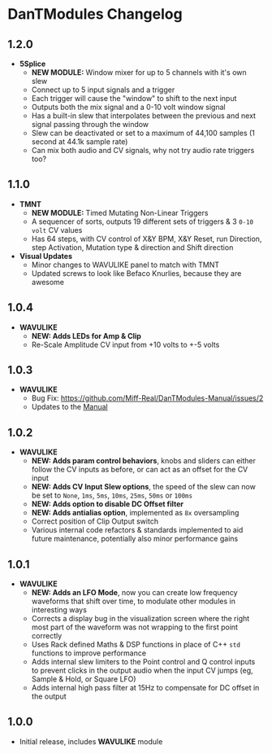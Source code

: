 # DanTModules Changelog

## 1.2.0

* **5Splice**
  * **NEW MODULE:** Window mixer for up to 5 channels with it's own slew
  * Connect up to 5 input signals and a trigger
  * Each trigger will cause the "window" to shift to the next input
  * Outputs both the mix signal and a 0-10 volt window signal
  * Has a built-in slew that interpolates between the previous and next signal passing through the window
  * Slew can be deactivated or set to a maximum of 44,100 samples (1 second at 44.1k sample rate)
  * Can mix both audio and CV signals, why not try audio rate triggers too?

## 1.1.0

* **TMNT**
  * **NEW MODULE:** Timed Mutating Non-Linear Triggers
  * A sequencer of sorts, outputs 19 different sets of triggers & 3 `0-10 volt` CV values
  * Has 64 steps, with CV control of X&Y BPM, X&Y Reset, run Direction, step Activation, Mutation type & direction and Shift direction
* **Visual Updates**
  * Minor changes to WAVULIKE panel to match with TMNT
  * Updated screws to look like Befaco Knurlies, because they are awesome

## 1.0.4

* **WAVULIKE**
  * **NEW: Adds LEDs for Amp & Clip**
  * Re-Scale Amplitude CV input from +10 volts to +-5 volts

## 1.0.3

* **WAVULIKE**
  * Bug Fix: https://github.com/Miff-Real/DanTModules-Manual/issues/2
  * Updates to the [Manual](https://github.com/Miff-Real/DanTModules-Manual)

## 1.0.2

* **WAVULIKE**
  * **NEW: Adds param control behaviors**, knobs and sliders can either follow the CV inputs as before, or can act as an offset for the CV input
  * **NEW: Adds CV Input Slew options**, the speed of the slew can now be set to `None`, `1ms`, `5ms`, `10ms`, `25ms`, `50ms` or `100ms`
  * **NEW: Adds option to disable DC Offset filter**
  * **NEW: Adds antialias option**, implemented as `8x` oversampling
  * Correct position of Clip Output switch
  * Various internal code refactors & standards implemented to aid future maintenance, potentially also minor performance gains

## 1.0.1

* **WAVULIKE**
  * **NEW: Adds an LFO Mode**, now you can create low frequency waveforms that shift over time, to modulate other modules in interesting ways
  * Corrects a display bug in the visualization screen where the right most part of the waveform was not wrapping to the first point correctly
  * Uses Rack defined Maths & DSP functions in place of C++ `std` functions to improve performance
  * Adds internal slew limiters to the Point control and Q control inputs to prevent clicks in the output audio when the input CV jumps (eg, Sample & Hold, or Square LFO)
  * Adds internal high pass filter at 15Hz to compensate for DC offset in the output

## 1.0.0

* Initial release, includes **WAVULIKE** module
